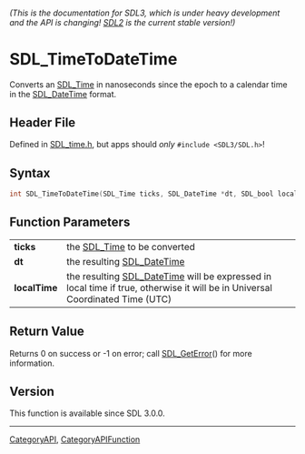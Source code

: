 ###### (This is the documentation for SDL3, which is under heavy development and the API is changing! [SDL2](https://wiki.libsdl.org/SDL2/) is the current stable version!)
# SDL_TimeToDateTime

Converts an [SDL_Time](SDL_Time) in nanoseconds since the epoch to a calendar time in the [SDL_DateTime](SDL_DateTime) format.

## Header File

Defined in [SDL_time.h](https://github.com/libsdl-org/SDL/blob/main/include/SDL3/SDL_time.h), but apps should _only_ `#include <SDL3/SDL.h>`!

## Syntax

```c
int SDL_TimeToDateTime(SDL_Time ticks, SDL_DateTime *dt, SDL_bool localTime);

```

## Function Parameters

|                   |                                                                                                                                              |
| ----------------- | -------------------------------------------------------------------------------------------------------------------------------------------- |
| **ticks**         | the [SDL_Time](SDL_Time) to be converted                                                                                                     |
| **dt**            | the resulting [SDL_DateTime](SDL_DateTime)                                                                                                   |
| **localTime**     | the resulting [SDL_DateTime](SDL_DateTime) will be expressed in local time if true, otherwise it will be in Universal Coordinated Time (UTC) |

## Return Value

Returns 0 on success or -1 on error; call [SDL_GetError](SDL_GetError)()
for more information.

## Version

This function is available since SDL 3.0.0.

----
[CategoryAPI](CategoryAPI), [CategoryAPIFunction](CategoryAPIFunction)

